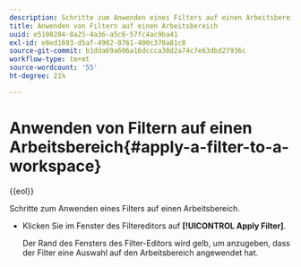 ```yaml
---
description: Schritte zum Anwenden eines Filters auf einen Arbeitsbereich.
title: Anwenden von Filtern auf einen Arbeitsbereich
uuid: e5108204-8a25-4a36-a5c6-57fc4ac9ba41
exl-id: e8ed1693-d5af-4902-8761-400c370a81c8
source-git-commit: b1dda69a606a16dccca30d2a74c7e63dbd27936c
workflow-type: tm+mt
source-wordcount: '55'
ht-degree: 21%

---
```


# Anwenden von Filtern auf einen Arbeitsbereich{#apply-a-filter-to-a-workspace}

{{eol}}

Schritte zum Anwenden eines Filters auf einen Arbeitsbereich.

* Klicken Sie im Fenster des Filtereditors auf **[!UICONTROL Apply Filter]**.

   Der Rand des Fensters des Filter-Editors wird gelb, um anzugeben, dass der Filter eine Auswahl auf den Arbeitsbereich angewendet hat.
